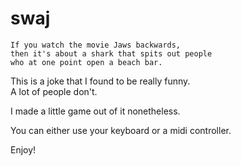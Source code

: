 # swaj

``` 
If you watch the movie Jaws backwards, 
then it's about a shark that spits out people 
who at one point open a beach bar.
```

This is a joke that I found to be really funny.  
A lot of people don't.

I made a little game out of it nonetheless.

You can either use your keyboard or a midi controller.

Enjoy!
